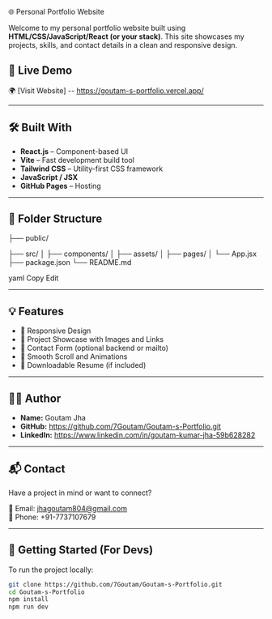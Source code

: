 🌐 Personal Portfolio Website

Welcome to my personal portfolio website built using **HTML/CSS/JavaScript/React (or your stack)**. This site showcases my projects, skills, and contact details in a clean and responsive design.


## 🚀 Live Demo

🌍 [Visit Website] -- https://goutam-s-portfolio.vercel.app/

---

## 🛠️ Built With

- **React.js** – Component-based UI
- **Vite** – Fast development build tool
- **Tailwind CSS** – Utility-first CSS framework
- **JavaScript / JSX**
- **GitHub Pages** – Hosting

---

## 📂 Folder Structure

├── public/

├── src/
│ ├── components/
│ ├── assets/
│ ├── pages/
│ └── App.jsx
├── package.json
└── README.md

yaml
Copy
Edit

---

## 💡 Features

- 🔹 Responsive Design
- 🔹 Project Showcase with Images and Links
- 🔹 Contact Form (optional backend or mailto)
- 🔹 Smooth Scroll and Animations
- 🔹 Downloadable Resume (if included)

---

## 🧑‍💻 Author

- **Name:** Goutam Jha
- **GitHub:** https://github.com/7Goutam/Goutam-s-Portfolio.git
- **LinkedIn:** https://www.linkedin.com/in/goutam-kumar-jha-59b628282

---

## 📬 Contact

Have a project in mind or want to connect?

📧 Email: jhagoutam804@gmail.com  
📱 Phone: +91-7737107679

---

## 📌 Getting Started (For Devs)

To run the project locally:

```bash
git clone https://github.com/7Goutam/Goutam-s-Portfolio.git
cd Goutam-s-Portfolio
npm install
npm run dev
